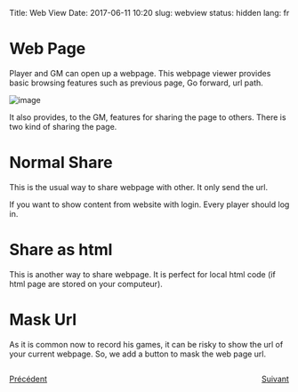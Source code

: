 Title: Web View
Date: 2017-06-11 10:20
slug: webview
status: hidden
lang: fr


# Web Page

Player and GM can open up a webpage. This webpage viewer provides basic browsing features such as previous page, Go forward, url path.

![image]({static}/images/panel/webpage_blank.jpg)


It also provides, to the GM, features for sharing the page to others. There is two kind of sharing the page.

# Normal Share

This is the usual way to share webpage with other. It only send the url.

If you want to show content from website with login. Every player should log in.


# Share as html

This is another way to share webpage. It is perfect for local html code (if html page are stored on your computeur).

# Mask Url

As it is common now to record his games, it can be risky to show the url of your current webpage.
So, we add a button to mask the web page url.


<p style="text-align: left; width:49%; display: inline-block;"><a href="/fr/charactersheet.html">Précédent</a></p>
<p style="text-align: right; width:50%;  display: inline-block;"><a href="/fr/pdf.html">Suivant</a></p>
